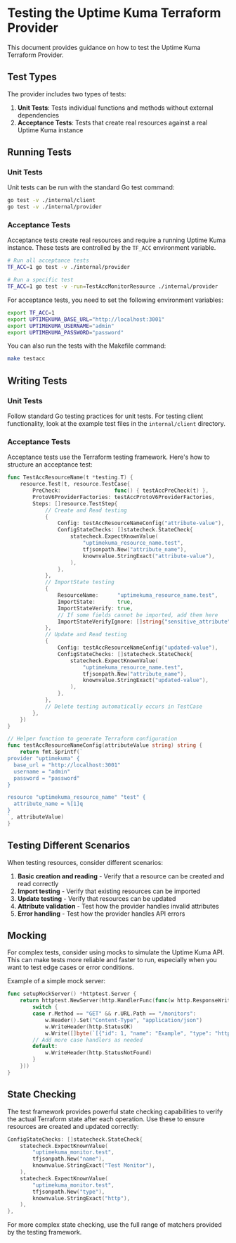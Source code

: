 # Testing the Uptime Kuma Terraform Provider

This document provides guidance on how to test the Uptime Kuma Terraform Provider.

## Test Types

The provider includes two types of tests:

1. **Unit Tests**: Tests individual functions and methods without external dependencies
2. **Acceptance Tests**: Tests that create real resources against a real Uptime Kuma instance

## Running Tests

### Unit Tests

Unit tests can be run with the standard Go test command:

```bash
go test -v ./internal/client
go test -v ./internal/provider
```

### Acceptance Tests

Acceptance tests create real resources and require a running Uptime Kuma instance. These tests are controlled by the `TF_ACC` environment variable.

```bash
# Run all acceptance tests
TF_ACC=1 go test -v ./internal/provider

# Run a specific test
TF_ACC=1 go test -v -run=TestAccMonitorResource ./internal/provider
```

For acceptance tests, you need to set the following environment variables:

```bash
export TF_ACC=1
export UPTIMEKUMA_BASE_URL="http://localhost:3001"
export UPTIMEKUMA_USERNAME="admin"
export UPTIMEKUMA_PASSWORD="password"
```

You can also run the tests with the Makefile command:

```bash
make testacc
```

## Writing Tests

### Unit Tests

Follow standard Go testing practices for unit tests. For testing client functionality, look at the example test files in the `internal/client` directory.

### Acceptance Tests

Acceptance tests use the Terraform testing framework. Here's how to structure an acceptance test:

```go
func TestAccResourceName(t *testing.T) {
    resource.Test(t, resource.TestCase{
        PreCheck:                 func() { testAccPreCheck(t) },
        ProtoV6ProviderFactories: testAccProtoV6ProviderFactories,
        Steps: []resource.TestStep{
            // Create and Read testing
            {
                Config: testAccResourceNameConfig("attribute-value"),
                ConfigStateChecks: []statecheck.StateCheck{
                    statecheck.ExpectKnownValue(
                        "uptimekuma_resource_name.test",
                        tfjsonpath.New("attribute_name"),
                        knownvalue.StringExact("attribute-value"),
                    ),
                },
            },
            // ImportState testing
            {
                ResourceName:      "uptimekuma_resource_name.test",
                ImportState:       true,
                ImportStateVerify: true,
                // If some fields cannot be imported, add them here
                ImportStateVerifyIgnore: []string{"sensitive_attribute"},
            },
            // Update and Read testing
            {
                Config: testAccResourceNameConfig("updated-value"),
                ConfigStateChecks: []statecheck.StateCheck{
                    statecheck.ExpectKnownValue(
                        "uptimekuma_resource_name.test",
                        tfjsonpath.New("attribute_name"),
                        knownvalue.StringExact("updated-value"),
                    ),
                },
            },
            // Delete testing automatically occurs in TestCase
        },
    })
}

// Helper function to generate Terraform configuration
func testAccResourceNameConfig(attributeValue string) string {
    return fmt.Sprintf(`
provider "uptimekuma" {
  base_url = "http://localhost:3001"
  username = "admin"
  password = "password"
}

resource "uptimekuma_resource_name" "test" {
  attribute_name = %[1]q
}
`, attributeValue)
}
```

## Testing Different Scenarios

When testing resources, consider different scenarios:

1. **Basic creation and reading** - Verify that a resource can be created and read correctly
2. **Import testing** - Verify that existing resources can be imported
3. **Update testing** - Verify that resources can be updated
4. **Attribute validation** - Test how the provider handles invalid attributes
5. **Error handling** - Test how the provider handles API errors

## Mocking

For complex tests, consider using mocks to simulate the Uptime Kuma API. This can make tests more reliable and faster to run, especially when you want to test edge cases or error conditions.

Example of a simple mock server:

```go
func setupMockServer() *httptest.Server {
    return httptest.NewServer(http.HandlerFunc(func(w http.ResponseWriter, r *http.Request) {
        switch {
        case r.Method == "GET" && r.URL.Path == "/monitors":
            w.Header().Set("Content-Type", "application/json")
            w.WriteHeader(http.StatusOK)
            w.Write([]byte(`[{"id": 1, "name": "Example", "type": "http"}]`))
        // Add more case handlers as needed
        default:
            w.WriteHeader(http.StatusNotFound)
        }
    }))
}
```

## State Checking

The test framework provides powerful state checking capabilities to verify the actual Terraform state after each operation. Use these to ensure resources are created and updated correctly:

```go
ConfigStateChecks: []statecheck.StateCheck{
    statecheck.ExpectKnownValue(
        "uptimekuma_monitor.test",
        tfjsonpath.New("name"),
        knownvalue.StringExact("Test Monitor"),
    ),
    statecheck.ExpectKnownValue(
        "uptimekuma_monitor.test",
        tfjsonpath.New("type"),
        knownvalue.StringExact("http"),
    ),
},
```

For more complex state checking, use the full range of matchers provided by the testing framework.
